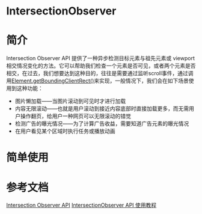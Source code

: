# IntersectionObserver

# 简介

Intersection Observer API 提供了一种异步检测目标元素与祖先元素或 viewport 相交情况变化的方法。它可以帮助我们检查一个元素是否可见，或者两个元素是否相交，在过去，我们想要达到这种目的，往往是需要通过监听scroll事件，通过调用[Element.getBoundingClientRect()](https://developer.mozilla.org/zh-CN/docs/Web/API/Element/getBoundingClientRect)来实现，一般情况下，我们会在如下场景使用到这种功能：

+ 图片懒加载——当图片滚动到可见时才进行加载
+ 内容无限滚动——也就是用户滚动到接近内容底部时直接加载更多，而无需用户操作翻页，给用户一种网页可以无限滚动的错觉
+ 检测广告的曝光情况——为了计算广告收益，需要知道广告元素的曝光情况
+ 在用户看见某个区域时执行任务或播放动画

# 简单使用

# 参考文档

[Intersection Observer API](https://developer.mozilla.org/zh-CN/docs/Web/API/Intersection_Observer_API)
[IntersectionObserver API 使用教程](https://www.ruanyifeng.com/blog/2016/11/intersectionobserver_api.html)
